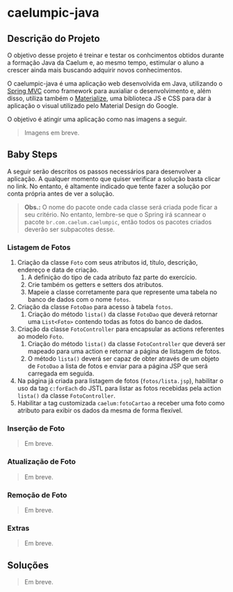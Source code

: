 # caelumpic-java

## Descrição do Projeto

O objetivo desse projeto é treinar e testar os conhcimentos obtidos durante a formação Java da Caelum e, ao mesmo tempo, estimular o aluno a crescer ainda mais buscando adquirir novos conhecimentos.

O caelumpic-java é uma aplicação web desenvolvida em Java, utilizando o [Spring MVC](https://spring.io/) como framework para auxialiar o desenvolvimento e, além disso, utiliza também o [Materialize](http://materializecss.com/), uma biblioteca JS e CSS para dar à aplicação o visual utilizado pelo Material Design do Google.

O objetivo é atingir uma aplicação como nas imagens a seguir.

> Imagens em breve.

## Baby Steps

A seguir serão descritos os passos necessários para desenvolver a aplicação. A qualquer momento que quiser verificar a solução basta clicar no link. No entanto, é altamente indicado que tente fazer a solução por conta própria antes de ver a solução.

> **Obs.:** O nome do pacote onde cada classe será criada pode ficar a seu critério. No entanto, lembre-se que o Spring irá scannear o pacote `br.com.caelum.caelumpic`, então todos os pacotes criados deverão ser subpacotes desse.

### Listagem de Fotos
1. Criação da classe `Foto` com seus atributos id, título, descrição, endereço e data de criação.
    1. A definição do tipo de cada atributo faz parte do exercício.
    1. Crie também os getters e setters dos atributos.
    1. Mapeie a classe corretamente para que represente uma tabela no banco de dados com o nome `fotos`.
1. Criação da classe `FotoDao` para acesso à tabela `fotos`.
    1. Criação do método `lista()` da classe `FotoDao` que deverá retornar uma `List<Foto>` contendo todas as fotos do banco de dados.
1.  Criação da classe `FotoController` para encapsular as actions referentes ao modelo `Foto`.
    1. Criação do método `lista()` da classe `FotoController` que deverá ser mapeado para uma action e retornar a página de listagem de fotos.
    1. O método `lista()` deverá ser capaz de obter através de um objeto de `FotoDao` a lista de fotos e enviar para a página JSP que será carregada em seguida.
1. Na página já criada para listagem de fotos (`fotos/lista.jsp`), habilitar o uso da tag `c:forEach` do JSTL para listar as fotos recebidas pela action `lista()` da classe `FotoController`.
1. Habilitar a tag customizada `caelum:fotoCartao` a receber uma foto como atributo para exibir os dados da mesma de forma flexível.

### Inserção de Foto
> Em breve.
### Atualização de Foto
> Em breve.
### Remoção de Foto
> Em breve.
### Extras
> Em breve.

## Soluções
> Em breve.